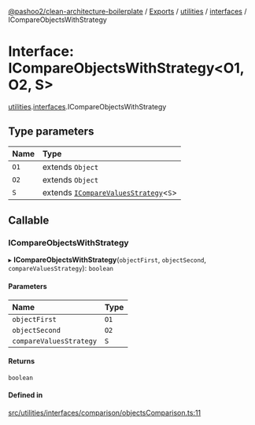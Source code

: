[@pashoo2/clean-architecture-boilerplate](../README.md) / [Exports](../modules.md) / [utilities](../modules/utilities.md) / [interfaces](../modules/utilities.interfaces.md) / ICompareObjectsWithStrategy

# Interface: ICompareObjectsWithStrategy<O1, O2, S\>

[utilities](../modules/utilities.md).[interfaces](../modules/utilities.interfaces.md).ICompareObjectsWithStrategy

## Type parameters

| Name | Type |
| :------ | :------ |
| `O1` | extends `Object` |
| `O2` | extends `Object` |
| `S` | extends [`ICompareValuesStrategy`](utilities.interfaces.icomparevaluesstrategy.md)<`S`\> |

## Callable

### ICompareObjectsWithStrategy

▸ **ICompareObjectsWithStrategy**(`objectFirst`, `objectSecond`, `compareValuesStrategy`): `boolean`

#### Parameters

| Name | Type |
| :------ | :------ |
| `objectFirst` | `O1` |
| `objectSecond` | `O2` |
| `compareValuesStrategy` | `S` |

#### Returns

`boolean`

#### Defined in

[src/utilities/interfaces/comparison/objectsComparison.ts:11](https://github.com/pashoo2/clean-architecture-boilerplate/blob/4202db5/src/utilities/interfaces/comparison/objectsComparison.ts#L11)
